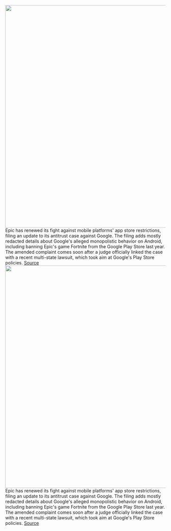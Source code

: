 <img src='https://cdn.vox-cdn.com/thumbor/Yr1Qza-2IEml5ai0G4vv9rNdZ20=/0x0:2040x1360/1200x800/filters:focal(857x517:1183x843)/cdn.vox-cdn.com/uploads/chorus_image/image/69617852/acastro_210429_1777_epic_0001.0.jpg' width='700px' /><br/>
Epic has renewed its fight against mobile platforms' app store restrictions, filing an update to its antitrust case against Google. The filing adds mostly redacted details about Google's alleged monopolistic behavior on Android, including banning Epic's game Fortnite from the Google Play Store last year. The amended complaint comes soon after a judge officially linked the case with a recent multi-state lawsuit, which took aim at Google's Play Store policies.
<a href='https://www.theverge.com/2021/7/22/22583467/epic-fortnite-google-play-store-lawsuit-amended-complaint-filed'> Source <a/><img src='https://cdn.vox-cdn.com/thumbor/Yr1Qza-2IEml5ai0G4vv9rNdZ20=/0x0:2040x1360/1200x800/filters:focal(857x517:1183x843)/cdn.vox-cdn.com/uploads/chorus_image/image/69617852/acastro_210429_1777_epic_0001.0.jpg' width='700px' /><br/>
Epic has renewed its fight against mobile platforms' app store restrictions, filing an update to its antitrust case against Google. The filing adds mostly redacted details about Google's alleged monopolistic behavior on Android, including banning Epic's game Fortnite from the Google Play Store last year. The amended complaint comes soon after a judge officially linked the case with a recent multi-state lawsuit, which took aim at Google's Play Store policies.
<a href='https://www.theverge.com/2021/7/22/22583467/epic-fortnite-google-play-store-lawsuit-amended-complaint-filed'> Source <a/>
